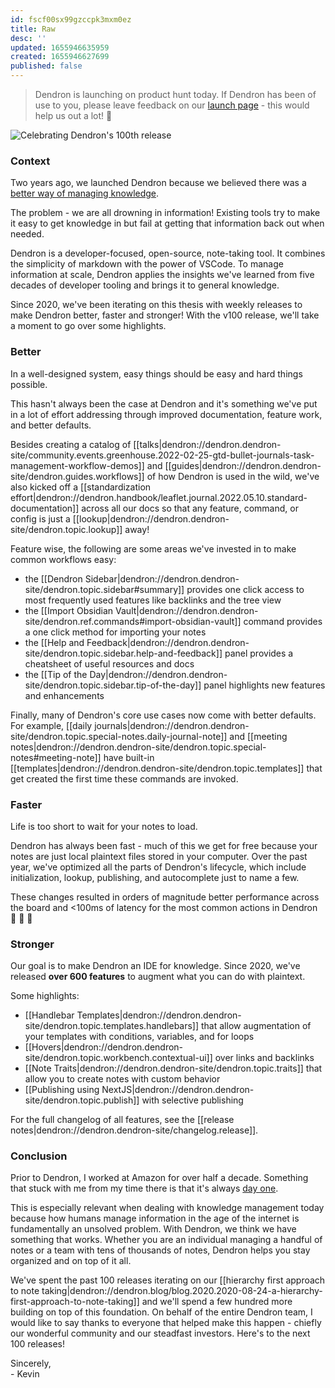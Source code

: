 ```yaml
---
id: fscf00sx99gzccpk3mxm0ez
title: Raw
desc: ''
updated: 1655946635959
created: 1655946627699
published: false
---
```


> Dendron is launching on product hunt today. If Dendron has been of use to you, please leave feedback on our [launch page](https://www.producthunt.com/posts/dendron-v100) - this would help us out a lot! 🙏

![Celebrating Dendron's 100th release](https://ik.imagekit.io/fpjzhqpv1/pexels-malte-luk-1234390_dNRq0_ZwI.jpg?ik-sdk-version=javascript-1.4.3&updatedAt=1655678748917)

### Context
Two years ago, we launched Dendron because we believed there was a [better way of managing knowledge](https://www.kevinslin.com/notes/e1455752-b052-4212-ac6e-cc054659f2bb.html).

The problem - we are all drowning in information! Existing tools try to make it easy to get knowledge in but fail at getting that information back out when needed.

Dendron is a developer-focused, open-source, note-taking tool.  It combines the simplicity of markdown with the power of VSCode.  To manage information at scale, Dendron applies the insights we've learned from five decades of developer tooling and brings it to general knowledge. 

Since 2020, we've been iterating on this thesis with weekly releases to make Dendron better, faster and stronger! With the v100 release, we'll take a moment to go over some highlights.

### Better

In a well-designed system, easy things should be easy and hard things possible. 

This hasn't always been the case at Dendron and it's something we've put in a lot of effort addressing through improved documentation, feature work, and better defaults.

Besides creating a catalog of [[talks|dendron://dendron.dendron-site/community.events.greenhouse.2022-02-25-gtd-bullet-journals-task-management-workflow-demos]] and [[guides|dendron://dendron.dendron-site/dendron.guides.workflows]] of how Dendron is used in the wild, we've also kicked off a [[standardization effort|dendron://dendron.handbook/leaflet.journal.2022.05.10.standard-documentation]] across all our docs so that any feature, command, or config is just a [[lookup|dendron://dendron.dendron-site/dendron.topic.lookup]] away!

Feature wise, the following are some areas we've invested in to make common workflows easy:
- the [[Dendron Sidebar|dendron://dendron.dendron-site/dendron.topic.sidebar#summary]] provides one click access to most frequently used features like backlinks and the tree view
- the [[Import Obsidian Vault|dendron://dendron.dendron-site/dendron.ref.commands#import-obsidian-vault]] command provides a one click method for importing your notes
- the [[Help and Feedback|dendron://dendron.dendron-site/dendron.topic.sidebar.help-and-feedback]] panel provides a cheatsheet of useful resources and docs
- the [[Tip of the Day|dendron://dendron.dendron-site/dendron.topic.sidebar.tip-of-the-day]] panel highlights new features and enhancements

Finally, many of Dendron's core use cases now come with better defaults. For example, [[daily journals|dendron://dendron.dendron-site/dendron.topic.special-notes.daily-journal-note]] and [[meeting notes|dendron://dendron.dendron-site/dendron.topic.special-notes#meeting-note]] have built-in [[templates|dendron://dendron.dendron-site/dendron.topic.templates]] that get created the first time these commands are invoked. 

### Faster

Life is too short to wait for your notes to load. 

Dendron has always been fast - much of this we get for free because your notes are just local plaintext files stored in your computer. 
Over the past year, we've optimized all the parts of Dendron's lifecycle, which include initialization, lookup, publishing, and autocomplete just to name a few. 

These changes resulted in orders of magnitude better performance across the board and <100ms of latency for the most common actions in Dendron   🚀 🚀 🚀

### Stronger

Our goal is to make Dendron an IDE for knowledge. 
Since 2020, we've released **over 600 features** to augment what you can do with plaintext.

Some highlights:
- [[Handlebar Templates|dendron://dendron.dendron-site/dendron.topic.templates.handlebars]] that allow augmentation of your templates with conditions, variables, and for loops
- [[Hovers|dendron://dendron.dendron-site/dendron.topic.workbench.contextual-ui]] over links and backlinks
- [[Note Traits|dendron://dendron.dendron-site/dendron.topic.traits]] that allow you to create notes with custom behavior
- [[Publishing using NextJS|dendron://dendron.dendron-site/dendron.topic.publish]] with selective publishing

For the full changelog of all features, see the [[release notes|dendron://dendron.dendron-site/changelog.release]]. 

### Conclusion

Prior to Dendron, I worked at Amazon for over half a decade. 
Something that stuck with me from my time there is that it's always [day one](https://aws.amazon.com/executive-insights/content/how-amazon-defines-and-operationalizes-a-day-1-culture/).

This is especially relevant when dealing with knowledge management today because how humans manage information in the age of the internet is fundamentally an unsolved problem.
With Dendron, we think we have something that works. 
Whether you are an individual managing a handful of notes or a team with tens of thousands of notes, Dendron helps you stay organized and on top of it all.

We've spent the past 100 releases iterating on our [[hierarchy first approach to note taking|dendron://dendron.blog/blog.2020.2020-08-24-a-hierarchy-first-approach-to-note-taking]] and we'll spend a few hundred more building on top of this foundation.  On behalf of the entire Dendron team, I would like to say thanks to everyone that helped make this happen - chiefly our wonderful community and our steadfast investors.  Here's to the next 100 releases!

Sincerely, <br/>
\- Kevin

